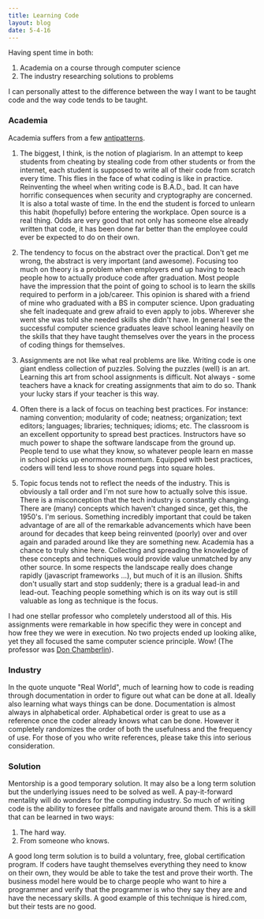 ```yaml
---
title: Learning Code
layout: blog
date: 5-4-16
---
```

Having spent time in both:

1. Academia on a course through computer science
2. The industry researching solutions to problems

I can personally attest to the difference between the way I want to be taught code and the way code tends to be taught.

### Academia

Academia suffers from a few [antipatterns](https://en.wikipedia.org/wiki/Anti-pattern).

1. The biggest, I think, is the notion of plagiarism. In an attempt to keep students from cheating by stealing code from other students or from the internet, each student is supposed to write all of their code from scratch every time. This flies in the face of what coding is like in practice. Reinventing the wheel when writing code is B.A.D., bad. It can have horrific consequences when security and cryptography are concerned. It is also a total waste of time. In the end the student is forced to unlearn this habit (hopefully) before entering the workplace. Open source is a real thing. Odds are very good that not only has someone else already written that code, it has been done far better than the employee could ever be expected to do on their own.

2. The tendency to focus on the abstract over the practical. Don't get me wrong, the abstract is very important (and awesome). Focusing too much on theory is a problem when employers end up having to teach people how to actually produce code after graduation. Most people have the impression that the point of going to school is to learn the skills required to perform in a job/career. This opinion is shared with a friend of mine who graduated with a BS in computer science. Upon graduating she felt inadequate and grew afraid to even apply to jobs. Wherever she went she was told she needed skills she didn't have. In general I see the successful computer science graduates leave school leaning heavily on the skills that they have taught themselves over the years in the process of coding things for themselves.

3. Assignments are not like what real problems are like. Writing code is one giant endless collection of puzzles. Solving the puzzles (well) is an art. Learning this art from school assignments is difficult. Not always - some teachers have a knack for creating assignments that aim to do so. Thank your lucky stars if your teacher is this way.

4. Often there is a lack of focus on teaching best practices. For instance: naming convention; modularity of code; neatness; organization; text editors; languages; libraries; techniques; idioms; etc. The classroom is an excellent opportunity to spread best practices. Instructors have so much power to shape the software landscape from the ground up. People tend to use what they know, so whatever people learn en masse in school picks up enormous momentum. Equipped with best practices, coders will tend less to shove round pegs into square holes.

5. Topic focus tends not to reflect the needs of the industry. This is obviously a tall order and I'm not sure how to actually solve this issue. There is a misconception that the tech industry is constantly changing. There are (many) concepts which haven't changed since, get this, the 1950's. I'm serious. Something incredibly important that could be taken advantage of are all of the remarkable advancements which have been around for decades that keep being reinvented (poorly) over and over again and paraded around like they are something new. Academia has a chance to truly shine here. Collecting and spreading the knowledge of these concepts and techniques would provide value unmatched by any other source. In some respects the landscape really does change rapidly (javascript frameworks ...), but much of it is an illusion. Shifts don't usually start and stop suddenly; there is a gradual lead-in and lead-out. Teaching people something which is on its way out is still valuable as long as technique is the focus.

I had one stellar professor who completely understood all of this. His assignments were remarkable in how specific they were in concept and how free they we were in execution. No two projects ended up looking alike, yet they all focused the same computer science principle. Wow! (The professor was [Don Chamberlin](https://en.wikipedia.org/wiki/Donald_D._Chamberlin)).

### Industry

In the quote unquote "Real World", much of learning how to code is reading through documentation in order to figure out what can be done at all. Ideally also learning what ways things can be done. Documentation is almost always in alphabetical order. Alphabetical order is great to use as a reference once the coder already knows what can be done. However it completely randomizes the order of both the usefulness and the frequency of use. For those of you who write references, please take this into serious consideration.

### Solution

Mentorship is a good temporary solution. It may also be a long term solution but the underlying issues need to be solved as well. A pay-it-forward mentality will do wonders for the computing industry. So much of writing code is the ability to foresee pitfalls and navigate around them. This is a skill that can be learned in two ways:

1. The hard way.
2. From someone who knows.

A good long term solution is to build a voluntary, free, global certification program. If coders have taught themselves everything they need to know on their own, they would be able to take the test and prove their worth. The business model here would be to charge people who want to hire a programmer and verify that the programmer is who they say they are and have the necessary skills. A good example of this technique is hired.com, but their tests are no good.